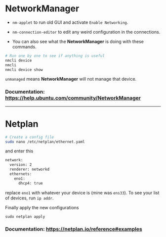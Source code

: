 # NetworkManager

- `nm-applet` to run old GUI and activate `Enable Networking`.

- `nm-connection-editor` to edit any weird configuration in the connections.

- You can also see what the **NetworkManager** is doing with these commands.
```bash
# Run one by one to see if anything is useful
nmcli device
nmcli
nmcli device show
```

`unmanaged` means **NetworkManager** will not manage that device.

### Documentation: https://help.ubuntu.com/community/NetworkManager

---

# Netplan

```bash
# Create a config file
sudo nano /etc/netplan/ethernet.yaml
```
and enter this
```bash
network:
  version: 2
  renderer: networkd
  ethernets:
    eno1:
      dhcp4: true
```
replace `eno1` with whatever your device is (mine was `ens33`).
To see your list of devices, run `ip addr`.

Finally apply the new configurations

    sudo netplan apply

### Documentation: https://netplan.io/reference#examples

